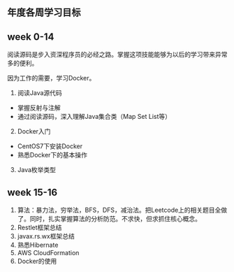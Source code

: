 ## 年度各周学习目标

## week 0-14
阅读源码是步入资深程序员的必经之路。掌握这项技能能够为以后的学习带来异常多的便利。

因为工作的需要，学习Docker。

1. 阅读Java源代码
  - 掌握反射与注解
  - 通过阅读源码，深入理解Java集合类（Map Set List等）
2. Docker入门
  - CentOS7下安装Docker
  - 熟悉Docker下的基本操作
3. Java枚举类型

## week 15-16
1. 算法：暴力法，穷举法，BFS，DFS，减治法。把Leetcode上的相关题目全做了。同时，扎实掌握算法的分析防范。不求快，但求抓住核心概念。
2. Restlet框架总结
3. javax.rs.wx框架总结
4. 熟悉Hibernate
5. AWS CloudFormation
6. Docker的使用

